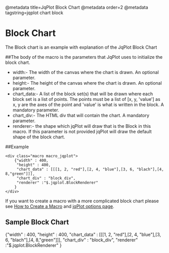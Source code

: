 @metadata title=JqPlot Block Chart
@metadata order=2
@metadata tagstring=jqplot chart block

[jqplot options]:http://www.jqplot.com/docs/files/jqPlotOptions-txt.html#jqPlot_Options
[createmacro]: /#/alkiradocs/Macros_HOWTO


# Block Chart

The Block chart is an example with explanation of the JqPlot Block Chart


##The body of the macro is the parameters that JqPlot uses to initialize the block chart.

* width:- The width of the canvas where the chart is drawn. An optional parameter.  
* height:- The height of the canvas where the chart is drawn. An optional parameter.  
* chart_data:- A list of the block set(s) that will be drawn where each block set is a list of points. The points must be a list of [x, y, 'value'] as x, y are the axes of the point and 'value' is what is written in the block. 
  A mandatory parameter.  
* chart_div:- The HTML div that will contain the chart. A mandatory parameter.  
* renderer:- the shape which jqPlot will draw that is the Block in this macro. If this parameter is not provided jqPlot will draw the default shape of the block chart.


##Example

    <div class="macro macro_jqplot">
        {"width" : 400,
         "height" : 400,
         "chart_data" : [[[1, 2, "red"],[2, 4, "blue"],[3, 6, "blach"],[4, 8,"green"]]],
         "chart_div" : "block_div",
         "renderer" :"$.jqplot.BlockRenderer"
        }
    </div>

If you want to create a macro with a more complicated block chart please see [How to Create a Macro][createmacro] and [jqPlot options page][jqplot options].

  
## Sample Block Chart

<div class="macro macro_jqplot">
{"width" : 400,
 "height" : 400,
 "chart_data" : [[[1, 2, "red"],[2, 4, "blue"],[3, 6, "blach"],[4, 8,"green"]]],
 "chart_div" : "block_div",
 "renderer" :"$.jqplot.BlockRenderer"
}
</div>
